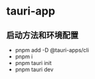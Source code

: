 # tauri-app
## 启动方法和环境配置
  - pnpm add -D @tauri-apps/cli
  - pnpm i
  - pnpm tauri init 
  - pnpm tauri dev
